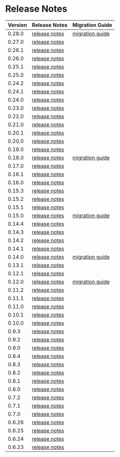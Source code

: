 # Release Notes

| Version | Release Notes                                                       | Migration Guide                                                                                            |
|---------|---------------------------------------------------------------------|------------------------------------------------------------------------------------------------------------|
| 0.28.0  | [release notes](https://github.com/dfinity/sdk/releases/tag/0.28.0) | [migration guide](https://github.com/dfinity/sdk/blob/master/docs/migration/dfx-0.28.0-migration-guide.md) |
| 0.27.0  | [release notes](https://github.com/dfinity/sdk/releases/tag/0.27.0) |                                                                                                            |
| 0.26.1  | [release notes](https://github.com/dfinity/sdk/releases/tag/0.26.1) |                                                                                                            |
| 0.26.0  | [release notes](https://github.com/dfinity/sdk/releases/tag/0.26.0) |                                                                                                            |
| 0.25.1  | [release notes](https://github.com/dfinity/sdk/releases/tag/0.25.1) |                                                                                                            |
| 0.25.0  | [release notes](https://github.com/dfinity/sdk/releases/tag/0.25.0) |                                                                                                            |
| 0.24.2  | [release notes](https://github.com/dfinity/sdk/releases/tag/0.24.2) |                                                                                                            |
| 0.24.1  | [release notes](https://github.com/dfinity/sdk/releases/tag/0.24.1) |                                                                                                            |
| 0.24.0  | [release notes](https://github.com/dfinity/sdk/releases/tag/0.24.0) |                                                                                                            |
| 0.23.0  | [release notes](https://github.com/dfinity/sdk/releases/tag/0.23.0) |                                                                                                            |            
| 0.22.0  | [release notes](https://github.com/dfinity/sdk/releases/tag/0.22.0) |                                                                                                            |
| 0.21.0  | [release notes](https://github.com/dfinity/sdk/releases/tag/0.21.0) |                                                                                                            |
| 0.20.1  | [release notes](https://github.com/dfinity/sdk/releases/tag/0.20.1) |                                                                                                            |
| 0.20.0  | [release notes](https://github.com/dfinity/sdk/releases/tag/0.20.0) |                                                                                                            |
| 0.19.0  | [release notes](https://github.com/dfinity/sdk/releases/tag/0.19.0) |                                                                                                            |
| 0.18.0  | [release notes](https://github.com/dfinity/sdk/releases/tag/0.18.0) | [migration guide](https://github.com/dfinity/sdk/blob/master/docs/migration/dfx-0.18.0-migration-guide.md) |
| 0.17.0  | [release notes](https://github.com/dfinity/sdk/releases/tag/0.17.0) |                                                                                                            |
| 0.16.1  | [release notes](https://github.com/dfinity/sdk/releases/tag/0.16.1) |                                                                                                            |
| 0.16.0  | [release notes](https://github.com/dfinity/sdk/releases/tag/0.16.0) |                                                                                                            |
| 0.15.3  | [release notes](https://github.com/dfinity/sdk/releases/tag/0.15.3) |                                                                                                            |
| 0.15.2  | [release notes](https://github.com/dfinity/sdk/releases/tag/0.15.2) |                                                                                                            |
| 0.15.1  | [release notes](https://github.com/dfinity/sdk/releases/tag/0.15.1) |                                                                                                            |
| 0.15.0  | [release notes](https://github.com/dfinity/sdk/releases/tag/0.15.0) | [migration guide](https://github.com/dfinity/sdk/blob/master/docs/migration/dfx-0.15-migration-guide.md)   |
| 0.14.4  | [release notes](https://github.com/dfinity/sdk/releases/tag/0.14.4) |                                                                                                            |
| 0.14.3  | [release notes](https://github.com/dfinity/sdk/releases/tag/0.14.3) |                                                                                                            |
| 0.14.2  | [release notes](https://github.com/dfinity/sdk/releases/tag/0.14.2) |                                                                                                            |
| 0.14.1  | [release notes](https://github.com/dfinity/sdk/releases/tag/0.14.1) |                                                                                                            |
| 0.14.0  | [release notes](https://github.com/dfinity/sdk/releases/tag/0.14.0) | [migration guide](https://github.com/dfinity/sdk/blob/master/docs/migration/dfx-0.14.0-migration-guide.md) |
| 0.13.1  | [release notes](https://github.com/dfinity/sdk/releases/tag/0.13.1) |                                                                                                            |
| 0.12.1  | [release notes](https://github.com/dfinity/sdk/releases/tag/0.12.1) |                                                                                                            |
| 0.12.0  | [release notes](https://github.com/dfinity/sdk/releases/tag/0.12.0) | [migration guide](https://github.com/dfinity/sdk/blob/master/docs/migration/dfx-0.12.0-migration-guide.md) |
| 0.11.2  | [release notes](https://github.com/dfinity/sdk/releases/tag/0.11.2) |                                                                                                            |
| 0.11.1  | [release notes](https://github.com/dfinity/sdk/releases/tag/0.11.1) |                                                                                                            |
| 0.11.0  | [release notes](https://github.com/dfinity/sdk/releases/tag/0.11.0) |                                                                                                            |
| 0.10.1  | [release notes](https://github.com/dfinity/sdk/releases/tag/0.10.1) |                                                                                                            |
| 0.10.0  | [release notes](https://github.com/dfinity/sdk/releases/tag/0.10.0) |                                                                                                            |
| 0.9.3   | [release notes](https://github.com/dfinity/sdk/releases/tag/0.9.3)  |                                                                                                            |
| 0.9.2   | [release notes](https://github.com/dfinity/sdk/releases/tag/0.9.2)  |                                                                                                            |
| 0.9.0   | [release notes](https://github.com/dfinity/sdk/releases/tag/0.9.0)  |                                                                                                            |
| 0.8.4   | [release notes](https://github.com/dfinity/sdk/releases/tag/0.8.4)  |                                                                                                            |
| 0.8.3   | [release notes](https://github.com/dfinity/sdk/releases/tag/0.8.3)  |                                                                                                            |
| 0.8.2   | [release notes](https://github.com/dfinity/sdk/releases/tag/0.8.2)  |                                                                                                            |
| 0.8.1   | [release notes](https://github.com/dfinity/sdk/releases/tag/0.8.1)  |                                                                                                            |
| 0.8.0   | [release notes](https://github.com/dfinity/sdk/releases/tag/0.8.0)  |                                                                                                            |
| 0.7.2   | [release notes](https://github.com/dfinity/sdk/releases/tag/0.7.2)  |                                                                                                            |
| 0.7.1   | [release notes](https://github.com/dfinity/sdk/releases/tag/0.7.1)  |                                                                                                            |
| 0.7.0   | [release notes](https://github.com/dfinity/sdk/releases/tag/0.7.0)  |                                                                                                            |
| 0.6.26  | [release notes](https://github.com/dfinity/sdk/releases/tag/0.6.26) |                                                                                                            |
| 0.6.25  | [release notes](https://github.com/dfinity/sdk/releases/tag/0.6.25) |                                                                                                            |
| 0.6.24  | [release notes](https://github.com/dfinity/sdk/releases/tag/0.6.24) |                                                                                                            |
| 0.6.23  | [release notes](https://github.com/dfinity/sdk/releases/tag/0.6.23) |                                                                                                            |
